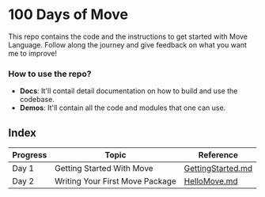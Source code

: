 # 100 Days of Move

This repo contains the code and the instructions to get started with Move Language. Follow along the journey and give feedback on what you want me to improve!

### How to use the repo?
- **Docs**: It'll contail detail documentation on how to build and use the codebase. 
- **Demos**: It'll contain all the code and modules that one can use.

## Index

| **Progress**   | **Topic** | **Reference** |
| -------- | ------- | ------- |
| Day 1 | Getting Started With Move | [GettingStarted.md](docs/GettingStarted.md) |
| Day 2 | Writing Your First Move Package | [HelloMove.md](docs/HelloMove.md) |
